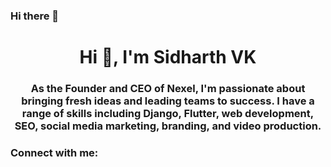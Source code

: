 ### Hi there 👋
<h1 align="center">Hi 👋, I'm Sidharth VK</h1>
<h3 align="center">As the Founder and CEO of Nexel, I'm passionate about bringing fresh ideas and leading teams to success. I have a range of skills including Django, Flutter, web development, SEO, social media marketing, branding, and video production.</h3>

<h3 align="left">Connect with me:</h3>
<p align="left">
</p>
